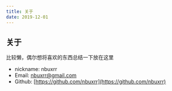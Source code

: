 ```yaml
---
title: 关于
date: 2019-12-01
---
```


## 关于

比较懒，偶尔想将喜欢的东西总结一下放在这里

- nickname: nbuxrr
- Email: nbuxrr@gmail.com
- Github: [https://github.com/nbuxrr](https://github.com/nbuxrr)
